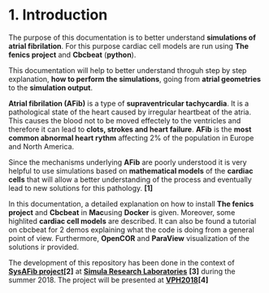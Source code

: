 # 1. Introduction

The purpose of this documentation is to better understand **simulations of atrial fibrilation**. For this purpose cardiac cell models are run using **The fenics project** and **Cbcbeat** (**python**). 

This documentation will help to better understand throguh step by step explanation, **how to perform the simulations**, going from **atrial geometries** to the **simulation output**. 

**Atrial fibrilation (AFib)**  is a  type of **supraventricular tachycardia**. It is a pathological state of the heart caused by irregular heartbeat of the atria. This causes the blood not to be moved effectely to the ventricles and therefore it can lead to **clots, strokes and heart failure**. **AFib** is the **most common abnormal heart rythm** affecting 2% of the population in Europe and North America. 

Since the mechanisms underlying **AFib** are poorly understood it is very helpful to use simulations based on **mathematical models** of the **cardiac cells** that will allow a better understanding of the process and eventually lead to new solutions for this pathology. **[1]**

In this documentation, a detailed explanation on how to install **The fenics project** and **Cbcbeat** in **Mac**using **Docker** is given. Moreover, some highlited **cardiac cell models** are described. It can also be found a tutorial on cbcbeat for 2 demos explaining what the code is doing from a general point of view. Furthermore, **OpenCOR** and **ParaView** visualization of the solutions ir provided. 

The development of this repository has been done in the context of [**SysAFib project**](https://www.simula.no/research/projects/sysafib-systems-medicine-diagnosis-and-stratification-atrial-fibrillation)**[2]** at [**Simula Research Laboratories**](https://www.simula.no/) **[3]** during the summer 2018. The project will be presented at [**VPH2018**](http://vph-conference.org/)**[4]**








